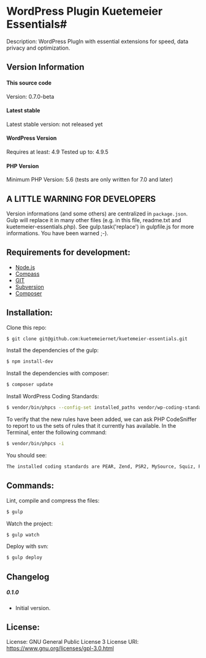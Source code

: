 # WordPress Plugin Kuetemeier Essentials#

Description: WordPress PlugIn with essential extensions for speed, data privacy and optimization.

## Version Information ##

#### This source code ####
Version: 0.7.0-beta

#### Latest stable ####
Latest stable version: not released yet

#### WordPress Version ####

Requires at least: 4.9
Tested up to: 4.9.5

#### PHP Version ####

Minimum PHP Version: 5.6
(tests are only written for 7.0 and later) 

## A LITTLE WARNING FOR DEVELOPERS ##

Version informations (and some others) are centralized in `package.json`. Gulp will replace it in many other files (e.g. in this file, readme.txt and kuetemeier-essentials.php).
See gulp.task('replace') in gulpfile.js for more informations. You have been warned ;-).

## Requirements for development: ##

* [Node.js](http://nodejs.org/)
* [Compass](http://compass-style.org/)
* [GIT](http://git-scm.com/)
* [Subversion](http://subversion.apache.org/)
* [Composer](https://getcomposer.org/)

## Installation: ##

Clone this repo:

```bash
$ git clone git@github.com:kuetemeiernet/kuetemeier-essentials.git
```

Install the dependencies of the gulp:

```bash
$ npm install-dev
```

Install the dependencies with composer:

```bash
$ composer update
```

Install WordPress Coding Standards:

```bash
$ vendor/bin/phpcs --config-set installed_paths vendor/wp-coding-standards/wpcs
```

To verify that the new rules have been added, we can ask PHP CodeSniffer to report to us the sets of rules that it currently has available. In the Terminal, enter the following command:

```bash
$ vendor/bin/phpcs -i
```

You should see:

```bash
The installed coding standards are PEAR, Zend, PSR2, MySource, Squiz, PSR1, WordPress-VIP, WordPress, WordPress-Extra, WordPress-Docs and WordPress-Core
```


## Commands: ##

Lint, compile and compress the files:

```bash
$ gulp
```

Watch the project:

```bash
$ gulp watch
```

Deploy with svn:

```bash
$ gulp deploy
```

## Changelog ##

##### 0.1.0 #####

* Initial version.

## License: ##

License: GNU General Public License 3
License URI: https://www.gnu.org/licenses/gpl-3.0.html
